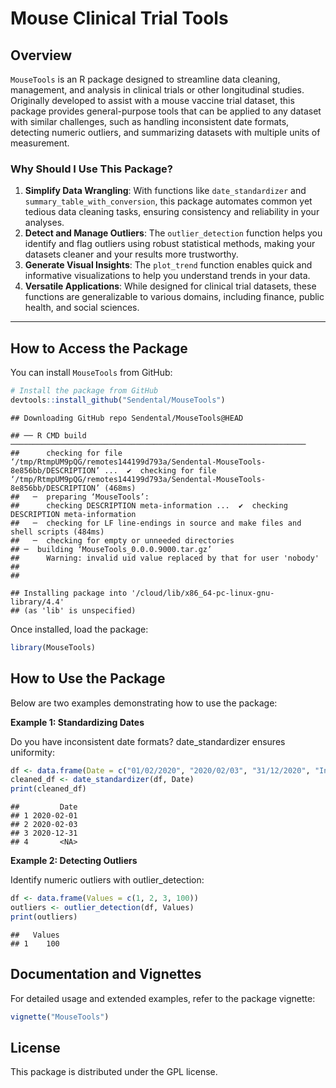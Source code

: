 
# Mouse Clinical Trial Tools

## Overview

`MouseTools` is an R package designed to streamline data cleaning,
management, and analysis in clinical trials or other longitudinal
studies. Originally developed to assist with a mouse vaccine trial
dataset, this package provides general-purpose tools that can be applied
to any dataset with similar challenges, such as handling inconsistent
date formats, detecting numeric outliers, and summarizing datasets with
multiple units of measurement.

### Why Should I Use This Package?

1.  **Simplify Data Wrangling**: With functions like `date_standardizer`
    and `summary_table_with_conversion`, this package automates common
    yet tedious data cleaning tasks, ensuring consistency and
    reliability in your analyses.
2.  **Detect and Manage Outliers**: The `outlier_detection` function
    helps you identify and flag outliers using robust statistical
    methods, making your datasets cleaner and your results more
    trustworthy.
3.  **Generate Visual Insights**: The `plot_trend` function enables
    quick and informative visualizations to help you understand trends
    in your data.
4.  **Versatile Applications**: While designed for clinical trial
    datasets, these functions are generalizable to various domains,
    including finance, public health, and social sciences.

------------------------------------------------------------------------

## How to Access the Package

You can install `MouseTools` from GitHub:

``` r
# Install the package from GitHub
devtools::install_github("Sendental/MouseTools")
```

    ## Downloading GitHub repo Sendental/MouseTools@HEAD

    ## ── R CMD build ──────────────────────────────────────────────────────────────────
    ##      checking for file ‘/tmp/RtmpUM9pQG/remotes144199d793a/Sendental-MouseTools-8e856bb/DESCRIPTION’ ...  ✔  checking for file ‘/tmp/RtmpUM9pQG/remotes144199d793a/Sendental-MouseTools-8e856bb/DESCRIPTION’ (468ms)
    ##   ─  preparing ‘MouseTools’:
    ##      checking DESCRIPTION meta-information ...  ✔  checking DESCRIPTION meta-information
    ##   ─  checking for LF line-endings in source and make files and shell scripts (484ms)
    ##   ─  checking for empty or unneeded directories
    ## ─  building ‘MouseTools_0.0.0.9000.tar.gz’
    ##      Warning: invalid uid value replaced by that for user 'nobody'
    ##    
    ## 

    ## Installing package into '/cloud/lib/x86_64-pc-linux-gnu-library/4.4'
    ## (as 'lib' is unspecified)

Once installed, load the package:

``` r
library(MouseTools)
```

## How to Use the Package

Below are two examples demonstrating how to use the package:

**Example 1: Standardizing Dates**

Do you have inconsistent date formats? date_standardizer ensures
uniformity:

``` r
df <- data.frame(Date = c("01/02/2020", "2020/02/03", "31/12/2020", "InvalidDate"))
cleaned_df <- date_standardizer(df, Date)
print(cleaned_df)
```

    ##         Date
    ## 1 2020-02-01
    ## 2 2020-02-03
    ## 3 2020-12-31
    ## 4       <NA>

**Example 2: Detecting Outliers**

Identify numeric outliers with outlier_detection:

``` r
df <- data.frame(Values = c(1, 2, 3, 100))
outliers <- outlier_detection(df, Values)
print(outliers)
```

    ##   Values
    ## 1    100

## Documentation and Vignettes

For detailed usage and extended examples, refer to the package vignette:

``` r
vignette("MouseTools")
```

## License

This package is distributed under the GPL license.
